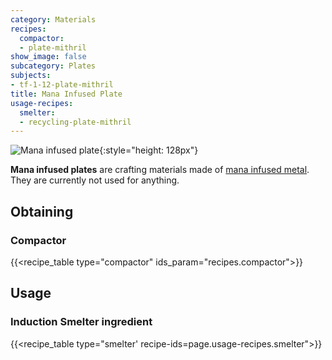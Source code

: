 ```yaml
---
category: Materials
recipes:
  compactor:
  - plate-mithril
show_image: false
subcategory: Plates
subjects:
- tf-1-12-plate-mithril
title: Mana Infused Plate
usage-recipes:
  smelter:
  - recycling-plate-mithril
---
```


![Mana infused plate](/images/docs/1.12/thermal-foundation/plate-mithril.png){:style="height: 128px"}


**Mana infused plates** are crafting materials made of [mana infused
metal](../mana-infused-ingot/). They are currently not used for anything.


Obtaining
---------

### Compactor
{{<recipe_table type="compactor" ids_param="recipes.compactor">}}


Usage
-----

### Induction Smelter ingredient
{{<recipe_table type="smelter' recipe-ids=page.usage-recipes.smelter">}}
